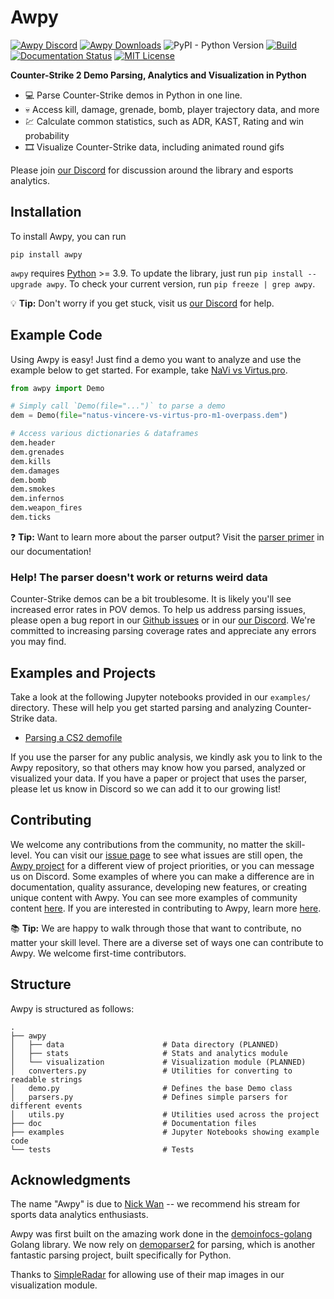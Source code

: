 # Awpy

[![Awpy Discord](https://img.shields.io/discord/868146581419999232?color=blue&label=Discord&logo=discord)](https://discord.gg/W34XjsSs2H) [![Awpy Downloads](https://static.pepy.tech/personalized-badge/awpy?period=total&units=international_system&left_color=grey&right_color=blue&left_text=Downloads)](https://pepy.tech/project/awpy) ![PyPI - Python Version](https://img.shields.io/pypi/pyversions/awpy) [![Build](https://github.com/pnxenopoulos/awpy/actions/workflows/build.yml/badge.svg)](https://github.com/pnxenopoulos/awpy/actions/workflows/build.yml) [![Documentation Status](https://readthedocs.org/projects/awpy/badge/?version=latest)](https://awpy.readthedocs.io/en/latest/?badge=latest) [![MIT License](https://img.shields.io/badge/license-MIT-lightgrey)](https://github.com/pnxenopoulos/awpy/blob/main/LICENSE)

**Counter-Strike 2 Demo Parsing, Analytics and Visualization in Python**

- :computer: Parse Counter-Strike demos in Python in one line.
- :skull: Access kill, damage, grenade, bomb, player trajectory data, and more
- :chart: Calculate common statistics, such as ADR, KAST, Rating and win probability
- 🎞️ Visualize Counter-Strike data, including animated round gifs

Please join [our Discord](https://discord.gg/W34XjsSs2H) for discussion around the library and esports analytics.

## Installation
To install Awpy, you can run

```
pip install awpy
```

`awpy` requires [Python](https://www.python.org/downloads/) >= 3.9. To update the library, just run `pip install --upgrade awpy`. To check your current version, run `pip freeze | grep awpy`.

:bulb: **Tip:** Don't worry if you get stuck, visit us [our Discord](https://discord.gg/W34XjsSs2H) for help.

## Example Code
Using Awpy is easy! Just find a demo you want to analyze and use the example below to get started. For example, take [NaVi vs Virtus.pro](https://www.hltv.org/stats/matches/mapstatsid/169189/natus-vincere-vs-virtuspro).

```python
from awpy import Demo

# Simply call `Demo(file="...")` to parse a demo
dem = Demo(file="natus-vincere-vs-virtus-pro-m1-overpass.dem")

# Access various dictionaries & dataframes
dem.header
dem.grenades
dem.kills
dem.damages
dem.bomb
dem.smokes
dem.infernos
dem.weapon_fires
dem.ticks
```

:question: **Tip:** Want to learn more about the parser output? Visit the [parser primer](https://awpy.readthedocs.io/en/latest/parser_output.html) in our documentation!

### Help! The parser doesn't work or returns weird data
Counter-Strike demos can be a bit troublesome. It is likely you'll see increased error rates in POV demos. To help us address parsing issues, please open a bug report in our [Github issues](https://github.com/pnxenopoulos/awpy/issues) or in our [our Discord](https://discord.gg/3JrhKYcEKW). We're committed to increasing parsing coverage rates and appreciate any errors you may find.

## Examples and Projects
Take a look at the following Jupyter notebooks provided in our `examples/` directory. These will help you get started parsing and analyzing Counter-Strike data.

- [Parsing a CS2 demofile](https://github.com/pnxenopoulos/awpy/blob/main/examples/00_Parsing_a_CS2_Demofile.ipynb)

If you use the parser for any public analysis, we kindly ask you to link to the Awpy repository, so that others may know how you parsed, analyzed or visualized your data. If you have a paper or project that uses the parser, please let us know in Discord so we can add it to our growing list!

## Contributing
We welcome any contributions from the community, no matter the skill-level. You can visit our [issue page](https://github.com/pnxenopoulos/awpy/issues) to see what issues are still open, the [Awpy project](https://github.com/users/pnxenopoulos/projects/5) for a different view of project priorities, or you can message us on Discord. Some examples of where you can make a difference are in documentation, quality assurance, developing new features, or creating unique content with Awpy. You can see more examples of community content [here](https://awpy.readthedocs.io/en/latest/projects.html). If you are interested in contributing to Awpy, learn more [here](https://github.com/pnxenopoulos/awpy/blob/main/CONTRIBUTING.md).

:books: **Tip:** We are happy to walk through those that want to contribute, no matter your skill level. There are a diverse set of ways one can contribute to Awpy. We welcome first-time contributors.

## Structure
Awpy is structured as follows:

```
.
├── awpy
│   ├── data                      # Data directory (PLANNED)
│   ├── stats                     # Stats and analytics module
│   └── visualization             # Visualization module (PLANNED)
│   converters.py                 # Utilities for converting to readable strings
│   demo.py                       # Defines the base Demo class
│   parsers.py                    # Defines simple parsers for different events
│   utils.py                      # Utilities used across the project
├── doc                           # Documentation files
├── examples                      # Jupyter Notebooks showing example code
└── tests                         # Tests
```

## Acknowledgments

The name "Awpy" is due to [Nick Wan](https://www.twitch.tv/nickwan_datasci) -- we recommend his stream for sports data analytics enthusiasts. 

Awpy was first built on the amazing work done in the [demoinfocs-golang](https://github.com/markus-wa/demoinfocs-golang) Golang library. We now rely on [demoparser2](https://github.com/LaihoE/demoparser) for parsing, which is another fantastic parsing project, built specifically for Python.

Thanks to [SimpleRadar](https://readtldr.gg/simpleradar?utm_source=github&utm_id=xenos-csgo-parser) for allowing use of their map images in our visualization module.






